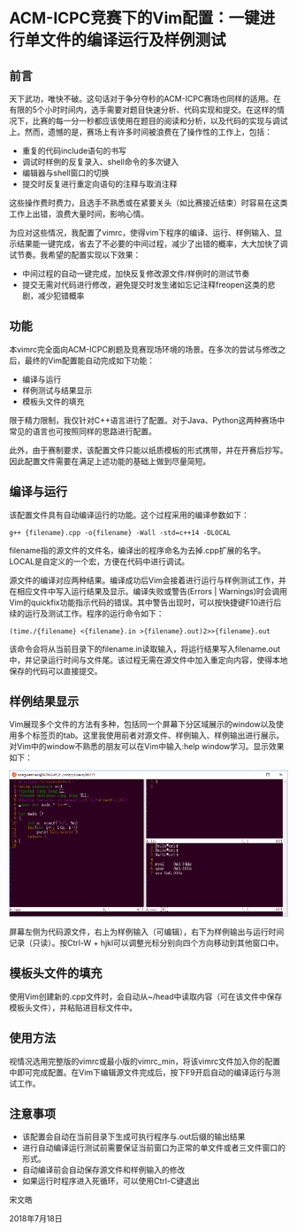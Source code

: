 # ACM-ICPC竞赛下的Vim配置：一键进行单文件的编译运行及样例测试 #

## 前言 ##
天下武功，唯快不破。这句话对于争分夺秒的ACM-ICPC赛场也同样的适用。在有限的5个小时时间内，选手需要对题目快速分析、代码实现和提交。在这样的情况下，比赛的每一分一秒都应该使用在题目的阅读和分析，以及代码的实现与调试上。然而，遗憾的是，赛场上有许多时间被浪费在了操作性的工作上，包括：

* 重复的代码include语句的书写
* 调试时样例的反复录入、shell命令的多次键入
* 编辑器与shell窗口的切换
* 提交时反复进行重定向语句的注释与取消注释

这些操作费时费力，且选手不熟悉或在紧要关头（如比赛接近结束）时容易在这类工作上出错，浪费大量时间，影响心情。

为应对这些情况，我配置了vimrc，使得vim下程序的编译、运行、样例输入、显示结果能一键完成，省去了不必要的中间过程，减少了出错的概率，大大加快了调试节奏。我希望的配置实现以下效果：

* 中间过程的自动一键完成，加快反复修改源文件/样例时的测试节奏
* 提交无需对代码进行修改，避免提交时发生诸如忘记注释freopen这类的悲剧，减少犯错概率

## 功能 ##
本vimrc完全面向ACM-ICPC刷题及竞赛现场环境的场景。在多次的尝试与修改之后，最终的Vim配置能自动完成如下功能：

* 编译与运行
* 样例测试与结果显示
* 模板头文件的填充

限于精力限制，我仅针对C++语言进行了配置。对于Java、Python这两种赛场中常见的语言也可按照同样的思路进行配置。

此外，由于赛制要求，该配置文件只能以纸质模板的形式携带，并在开赛后抄写。因此配置文件需要在满足上述功能的基础上做到尽量简短。

## 编译与运行 ##

该配置文件具有自动编译运行的功能。这个过程采用的编译参数如下：

```shell
g++ {filename}.cpp -o{filename} -Wall -std=c++14 -DLOCAL
```

filename指的源文件的文件名，编译出的程序命名为去掉.cpp扩展的名字。LOCAL是自定义的一个宏，方便在代码中进行调试。

源文件的编译对应两种结果。编译成功后Vim会接着进行运行与样例测试工作，并在相应文件中写入运行结果及显示。编译失败或警告(Errors | Warnings)时会调用Vim的quickfix功能指示代码的错误。其中警告出现时，可以按快捷键F10进行后续的运行及测试工作。程序的运行命令如下：

```shell
(time./{filename} <{filename}.in >{filename}.out)2>>{filename}.out
```

该命令会将从当前目录下的filename.in读取输入，将运行结果写入filename.out中，并记录运行时间与文件尾。该过程无需在源文件中加入重定向内容，使得本地保存的代码可以直接提交。

## 样例结果显示 ##

Vim展现多个文件的方法有多种，包括同一个屏幕下分区域展示的window以及使用多个标签页的tab。这里我使用前者对源文件、样例输入、样例输出进行展示。对Vim中的window不熟悉的朋友可以在Vim中输入:help window学习。显示效果如下：

![](window.png)

屏幕左侧为代码源文件，右上为样例输入（可编辑），右下为样例输出与运行时间记录（只读）。按Ctrl-W + hjkl可以调整光标分别向四个方向移动到其他窗口中。

## 模板头文件的填充 ##

使用Vim创建新的.cpp文件时，会自动从~/head中读取内容（可在该文件中保存模板头文件），并粘贴进目标文件中。

## 使用方法 ##

视情况选用完整版的vimrc或最小版的vimrc_min，将该vimrc文件加入你的配置中即可完成配置。在Vim下编辑源文件完成后，按下F9开启自动的编译运行与测试工作。

## 注意事项 ##

* 该配置会自动在当前目录下生成可执行程序与.out后缀的输出结果
* 进行自动编译运行测试前需要保证当前窗口为正常的单文件或者三文件窗口的形式。
* 自动编译前会自动保存源文件和样例输入的修改
* 如果运行时程序进入死循环，可以使用Ctrl-C键退出

宋文皓

2018年7月18日
